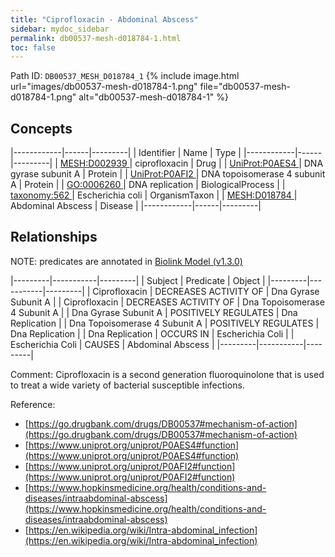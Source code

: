 ```yaml
---
title: "Ciprofloxacin - Abdominal Abscess"
sidebar: mydoc_sidebar
permalink: db00537-mesh-d018784-1.html
toc: false 
---
```



Path ID: `DB00537_MESH_D018784_1`
{% include image.html url="images/db00537-mesh-d018784-1.png" file="db00537-mesh-d018784-1.png" alt="db00537-mesh-d018784-1" %}

## Concepts

|------------|------|---------|
| Identifier | Name | Type    |
|------------|------|---------|
| <a href="https://identifiers.org/MESH:D002939">MESH:D002939 </a> | ciprofloxacin | Drug |
| <a href="https://identifiers.org/UniProt:P0AES4">UniProt:P0AES4 </a> | DNA gyrase subunit A | Protein |
| <a href="https://identifiers.org/UniProt:P0AFI2">UniProt:P0AFI2 </a> | DNA topoisomerase 4 subunit A | Protein |
| <a href="https://identifiers.org/GO:0006260">GO:0006260 </a> | DNA replication | BiologicalProcess |
| <a href="https://identifiers.org/taxonomy:562">taxonomy:562 </a> | Escherichia coli | OrganismTaxon |
| <a href="https://identifiers.org/MESH:D018784">MESH:D018784 </a> | Abdominal Abscess | Disease |
|------------|------|---------|

## Relationships


NOTE: predicates are annotated in <a href="https://github.com/biolink/biolink-model/releases/tag/v1.3.0">Biolink Model (v1.3.0)</a>

|---------|-----------|---------|
| Subject | Predicate | Object  |
|---------|-----------|---------|
| Ciprofloxacin | DECREASES ACTIVITY OF | Dna Gyrase Subunit A |
| Ciprofloxacin | DECREASES ACTIVITY OF | Dna Topoisomerase 4 Subunit A |
| Dna Gyrase Subunit A | POSITIVELY REGULATES | Dna Replication |
| Dna Topoisomerase 4 Subunit A | POSITIVELY REGULATES | Dna Replication |
| Dna Replication | OCCURS IN | Escherichia Coli |
| Escherichia Coli | CAUSES | Abdominal Abscess |
|---------|-----------|---------|

Comment: Ciprofloxacin is a second generation fluoroquinolone that is used to treat a wide variety of bacterial susceptible infections.

Reference: 
  - [https://go.drugbank.com/drugs/DB00537#mechanism-of-action](https://go.drugbank.com/drugs/DB00537#mechanism-of-action)
  - [https://www.uniprot.org/uniprot/P0AES4#function](https://www.uniprot.org/uniprot/P0AES4#function)
  - [https://www.uniprot.org/uniprot/P0AFI2#function](https://www.uniprot.org/uniprot/P0AFI2#function)
  - [https://www.hopkinsmedicine.org/health/conditions-and-diseases/intraabdominal-abscess](https://www.hopkinsmedicine.org/health/conditions-and-diseases/intraabdominal-abscess)
  - [https://en.wikipedia.org/wiki/Intra-abdominal_infection](https://en.wikipedia.org/wiki/Intra-abdominal_infection)
